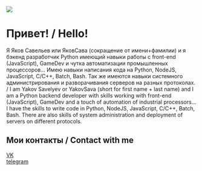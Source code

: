 <a href="https://github.com/YakovSava">
  <image margin="0 auto" src="https://github-readme-stats.vercel.app/api?username=YakovSava&show_icons=true&include_all_commits=false&hide_border=true&hide=contribs&theme=vue"/>
</a>

# Привет! / Hello!
Я Яков Савельев или ЯковСава (сокращение от имени+фамилии) и я бэкенд разработчик Python имеющий навыки работы с front-end (JavaScript), GameDev и чутка автоматизации промышленных процессоров... Имею навыки написания кода на Python, NodeJS, JavaScript, C/C++, Batch, Bash. Так же имеются навыки системного администрирования и разворачивания серверов на разных протоколах. / I am Yakov Savelyev or YakovSava (short for first name + last name) and I am a Python backend developer with skills working with front-end (JavaScript), GameDev and a touch of automation of industrial processors... I have the skills to write code in Python, NodeJS, JavaScript, C/C++, Batch, Bash. There are also skills of system administration and deployment of servers on different protocols.

## Мои контакты / Contact with me
[VK](https://vk.com/id505671804)<br> 
[telegram](https://t.me/dc11gh58)